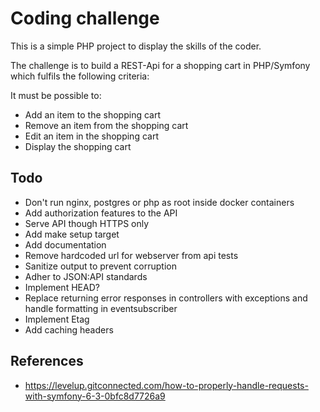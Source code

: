 # Coding challenge

This is a simple PHP project to display the skills of the coder.

The challenge is to build a REST-Api for a shopping cart in PHP/Symfony which fulfils the following criteria:

It must be possible to:
- Add an item to the shopping cart 
- Remove an item from the shopping cart
- Edit an item in the shopping cart
- Display the shopping cart

## Todo

- Don't run nginx, postgres or php as root inside docker containers
- Add authorization features to the API
- Serve API though HTTPS only
- Add make setup target
- Add documentation
- Remove hardcoded url for webserver from api tests
- Sanitize output to prevent corruption
- Adher to JSON:API standards
- Implement HEAD?
- Replace returning error responses in controllers with exceptions and handle formatting in eventsubscriber
- Implement Etag
- Add caching headers

## References
- https://levelup.gitconnected.com/how-to-properly-handle-requests-with-symfony-6-3-0bfc8d7726a9
